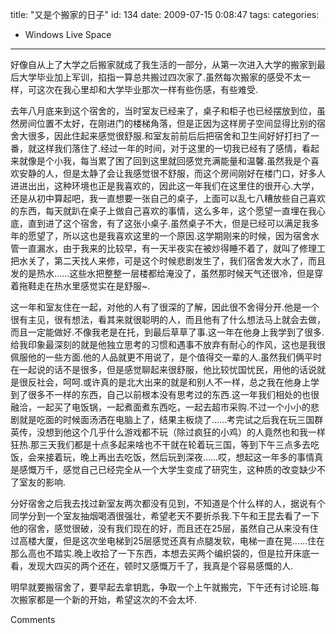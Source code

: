 title: "又是个搬家的日子"
id: 134
date: 2009-07-15 0:08:47
tags: 
categories: 
- Windows Live Space
---


好像自从上了大学之后搬家就成了我生活的一部分，从第一次进入大学的搬家到最后大学毕业加上军训，掐指一算总共搬过四次家了.虽然每次搬家的感受不太一样，可这次在我心里却和大学毕业那次一样有些伤感，有些难受.

去年八月底来到这个宿舍的，当时室友已经来了，桌子和柜子也已经摆放到位，虽然房间位置不太好，在刚进门的楼梯角落，但是正因为这样房子空间显得比别的宿舍大很多，因此住起来感觉很舒服.和室友前前后后把宿舍和卫生间好好打扫了一番，就这样我们落住了.经过一年的时间，对于这里的一切我已经有了感情，看起来就像是个小我，每当累了困了回到这里就回感觉充满能量和温馨.虽然我是个喜欢安静的人，但是太静了会让我感觉很不舒服，而这个房间刚好在楼门口，好多人进进出出，这种环境也正是我喜欢的，因此这一年我们在这里住的很开心.大学，还是从初中算起吧，我一直想要一张自己的桌子，上面可以乱七八糟放些自己喜欢的东西，每天就趴在桌子上做自己喜欢的事情，这么多年，这个愿望一直埋在我心底，直到进了这个宿舍，有了这张小桌子.虽然桌子不大，但是已经可以满足我多年的愿望了，所以这也是我喜欢这里的一个原因.这学期刚来的时候，因为宿舍水管一直漏水，由于我来的比较早，有一天半夜实在被炒得睡不着了，就叫了修理工把水关了，第二天找人来修，可是这个时候悲剧发生了，我们宿舍发大水了，而且发的是热水……这些水把整整一层楼都给淹没了，虽然那时候天气还很冷，但是穿着拖鞋走在热水里感觉实在是舒服~.

这一年和室友住在一起，对他的人有了很深的了解，因此很不舍得分开.他是一个很有主见，很有想法，看其来就很聪明的人，而且他有了什么想法马上就会去做，而且一定能做好.不像我老是在托，到最后草草了事.这一年在他身上我学到了很多.给我印象最深刻的就是他独立思考的习惯和遇事不放弃有耐心的作风，这也是我很佩服他的一些方面.他的人品就更不用说了，是个值得交一辈的人.虽然我们俩平时在一起说的话不是很多，但是感觉聊起来很舒服，他比较忧国忧民，用他的话说就是很反社会，呵呵.或许真的是北大出来的就是和别人不一样，总之我在他身上学到了很多不一样的东西，自己以前根本没有思考过的东西.这一年我们相处的也很融洽，一起买了电饭锅，一起煮面煮东西吃，一起去超市采购.不过一个小小的悲剧就是吃面的时候面汤洒在电脑上了，结果主板烧了……考完试之后我在玩三国群英传，没想到他这个几乎什么游戏都不玩（除过疯狂的小鸡）的人竟然也和我一样狂热.那三天我们都是十点多起来啥也不干就在轮着玩三国，等到下午三点多去吃饭，会来接着玩，晚上再出去吃饭，然后玩到深夜……哎，想起这一年多的事情真是感慨万千，感觉自己已经完全从一个大学生变成了研究生，这种质的改变缺少不了室友的影响.

分好宿舍之后我去找过新室友两次都没有见到，不知道是个什么样的人，据说有个同学分到一个室友抽烟喝酒很强壮，希望老天不要折杀我.下午和王昆去看了一下他的宿舍，感觉很破，没有我们现在的好，而且还在25层，虽然自己从来没有住过高楼大厦，但是这次坐电梯到25层感觉还真有点腿发软，电梯一直在晃……住在那么高也不踏实.晚上收拾了一下东西，本想去买两个编织袋的，但是拉开床底一看，发现大四买的两个还在，顿时又感慨万千了，我真是个容易感慨的人.

明早就要搬宿舍了，要早起去拿钥匙，争取一个上午就搬完，下午还有讨论班.每次搬家都是一个新的开始，希望这次的不会太坏.

Comments
